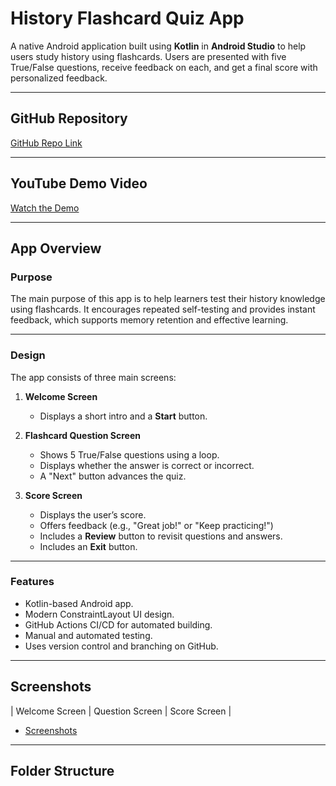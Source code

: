 # History Flashcard Quiz App

A native Android application built using **Kotlin** in **Android Studio** to help users study history using flashcards. Users are presented with five True/False questions, receive feedback on each, and get a final score with personalized feedback.

---

## GitHub Repository

[GitHub Repo Link]([https://github.com/your-username/history-flashcard-app](https://github.com/ST10468548/Formative-Assessment-2/new/main?filename=README.md))  

---

## YouTube Demo Video

[Watch the Demo](https://youtu.be/omGc9r-Tw5o?si=ZAeAAUQGl3v73_h0)  

---

## App Overview

### Purpose
The main purpose of this app is to help learners test their history knowledge using flashcards. It encourages repeated self-testing and provides instant feedback, which supports memory retention and effective learning.

---

### Design

The app consists of three main screens:

1. **Welcome Screen**  
   - Displays a short intro and a **Start** button.

2. **Flashcard Question Screen**  
   - Shows 5 True/False questions using a loop.
   - Displays whether the answer is correct or incorrect.
   - A "Next" button advances the quiz.

3. **Score Screen**  
   - Displays the user’s score.
   - Offers feedback (e.g., "Great job!" or "Keep practicing!")
   - Includes a **Review** button to revisit questions and answers.
   - Includes an **Exit** button.

---

### Features

- Kotlin-based Android app.
- Modern ConstraintLayout UI design.
- GitHub Actions CI/CD for automated building.
- Manual and automated testing.
- Uses version control and branching on GitHub.

---

## Screenshots

| Welcome Screen | Question Screen | Score Screen |

- [Screenshots](https://github.com/ST10468548/Formative-Assessment-2/issues/1)


---

## Folder Structure

